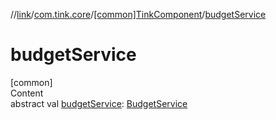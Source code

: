 //[link](../../index.md)/[com.tink.core](../index.md)/[[common]TinkComponent](index.md)/[budgetService](budget-service.md)



# budgetService  
[common]  
Content  
abstract val [budgetService](budget-service.md): [BudgetService](../../com.tink.service.budget/[common]-budget-service/index.md)  



